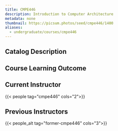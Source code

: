 ```yaml
---
title: CMPE446
description: Introduction to Computer Architecture
metadata: none
thumbnail: https://picsum.photos/seed/cmpe446/1400
aliases:
  - undergraduate/courses/cmpe446
---
```


## Catalog Description

## Course Learning Outcome

## Current Instructor

{{< people tag="cmpe446" cols="2">}}

## Previous Instructors

{{< people_alt tag="former-cmpe446" cols="3">}}
